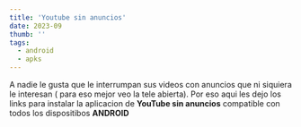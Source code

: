 ```yaml
---
title: 'Youtube sin anuncios'
date: 2023-09
thumb: ''
tags:
  - android
  - apks
---
```


A nadie le gusta que le interrumpan sus videos con anuncios que ni siquiera le interesan ( para eso mejor veo la tele abierta). Por eso aqui les dejo los links para instalar la aplicacion de **YouTube sin anuncios** compatible con todos los dispositibos **ANDROID**
